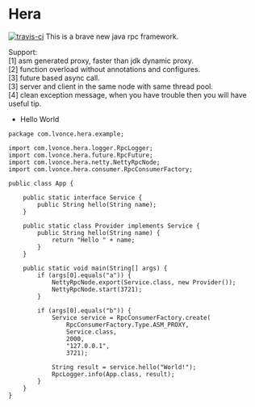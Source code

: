# Hera
[![travis-ci](https://www.travis-ci.org/thegenius/hera.svg?branch=master)](https://travis-ci.org/thegenius/hera)
This is a brave new java rpc framework.

Support:  
	[1] asm generated proxy, faster than jdk dynamic proxy.  
	[2] function overload without annotations and configures.    
	[3] future based async call.  
	[3] server and client in the same node with same thread pool.    
    [4] clean exception message, when you have trouble then you will have useful tip.	

- Hello World
```
package com.lvonce.hera.example; 

import com.lvonce.hera.logger.RpcLogger;
import com.lvonce.hera.future.RpcFuture;
import com.lvonce.hera.netty.NettyRpcNode;
import com.lvonce.hera.consumer.RpcConsumerFactory;

public class App {

	public static interface Service {
		public String hello(String name);
	}

	public static class Provider implements Service {
		public String hello(String name) {
			return "Hello " + name;
		}
	}

	public static void main(String[] args) {
		if (args[0].equals("a")) {
			NettyRpcNode.export(Service.class, new Provider());
			NettyRpcNode.start(3721);
		}

		if (args[0].equals("b")) {
			Service service = RpcConsumerFactory.create(
				RpcConsumerFactory.Type.ASM_PROXY, 
				Service.class, 
				2000, 
				"127.0.0.1", 
				3721);

			String result = service.hello("World!");
			RpcLogger.info(App.class, result);
		}
	}
}
```
